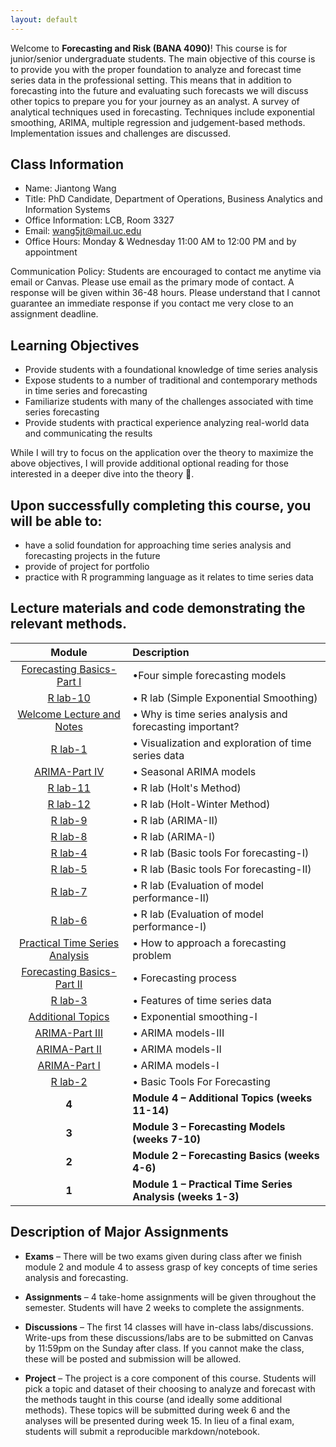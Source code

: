 ```yaml
---
layout: default
---
```


Welcome to **Forecasting and Risk (BANA 4090)**! This course is for junior/senior undergraduate students. The main objective of this course is to provide you with the proper foundation to analyze and forecast time series data in the professional setting. This means that in addition to forecasting into the future and evaluating such forecasts we will discuss other topics to prepare you for your journey as an analyst.  A survey of analytical techniques used in forecasting. Techniques include exponential smoothing, ARIMA, multiple regression and judgement-based methods.  Implementation issues and challenges are discussed.


## Class Information
* Name: Jiantong Wang
* Title: PhD Candidate, Department of Operations, Business Analytics and Information Systems 
* Office Information: LCB, Room 3327 
* Email: wang5jt@mail.uc.edu
* Office Hours: Monday & Wednesday 11:00 AM to 12:00 PM and by appointment
 
Communication Policy: Students are encouraged to contact me anytime via email or Canvas. Please use email as the primary mode of contact.  A response will be given within 36-48 hours.  Please understand that I cannot guarantee an immediate response if you contact me very close to an assignment deadline. 

## Learning Objectives

* Provide students with a foundational knowledge of time series analysis
* Expose students to a number of traditional and contemporary methods in time series and forecasting
* Familiarize students with many of the challenges associated with time series forecasting
* Provide students with practical experience analyzing real-world data and communicating the results


While I will try to focus on the application over the theory to maximize the above objectives, I will provide additional optional reading for those interested in a deeper dive into the theory 🚀. 



## Upon successfully completing this course, you will be able to: 
* have a solid foundation for approaching time series analysis and forecasting projects in the future 
* provide of project for portfolio 
*	practice with R programming language as it relates to time series data 




## Lecture materials and code demonstrating the relevant methods.

|                               Module                               | Description                                               |
|:------------------------------------------------------------------:|:----------------------------------------------------------|
|               [Forecasting Basics-Part I](Ch3-1.pdf)               | •Four simple forecasting models                           |
|               [R lab-10](BANA4090_Week12_Lab11.html)               | • R lab (Simple Exponential Smoothing)                    |
|              [Welcome Lecture and Notes](Welcome.pdf)              | •	Why is time series analysis and forecasting important?  |
|               [R lab-1](Introduction_to_R.html)                    | •	Visualization and exploration of time series data       |
|                     [ARIMA-Part IV](Ch4-4.pdf)                     | •	Seasonal ARIMA models                                   |
|                      [R lab-11](Week13.html)                       | •	R lab (Holt's Method)                                   |
|                      [R lab-12]( Week14.html)                      | •	R lab (Holt-Winter Method)                              |
|               [R lab-9]( BANA4090_Week11_Lab10.html)               | •	R lab (ARIMA-II)                                        |
|                [R lab-8](BANA4090_Week9_Lab9.html)                 | •	R lab (ARIMA-I)                                         |
| [R lab-4](BANA4090_Week4_Lab5_Data-Examples_German-Forecasts.html) | •	R lab    (Basic tools For forecasting-I)                |
| [R lab-5](BANA4090_Week5_Lab6_Data-Examples_German-Forecasts.html) | •	R lab      (Basic tools For forecasting-II)             |
|                [R lab-7](BANA4090_Week8_Lab8.html)                 | •	R lab	(Evaluation of model performance-II)              |
|                [R lab-6](BANA4090_Week7_Lab7.html)                 | •	R lab	(Evaluation of model performance-I)               |
|              [Practical Time Series Analysis](W2.pdf)              | •	How to approach a forecasting problem                   |
|              [Forecasting Basics-Part II](Ch3-2.pdf)               | •	Forecasting process                                     |
|                         [R lab-3](W3.html)                         | •	Features of time series data                            |
|                   [Additional Topics](Ch5-1.pdf)                   | •	Exponential smoothing-I                                 |
|                    [ARIMA-Part III](Ch4-3.pdf)                     | •	ARIMA models-III                                        |
|                     [ARIMA-Part II](Ch4-2.pdf)                     | •	ARIMA models-II                                         |
|                     [ARIMA-Part I](Ch4-1.pdf)                      | •	ARIMA models-I                                          |
|      [R lab-2](Week-2-Lab.html)                                    | •		Basic Tools For Forecasting                     |
|                               **4**                                | **Module 4 – Additional Topics   (weeks 11-14)**          |
|                               **3**                                | **Module 3 – Forecasting Models (weeks 7-10)**             |
|                               **2**                                | **Module 2 – Forecasting Basics (weeks 4-6)**             |
|                               **1**                                | **Module 1 – Practical Time Series Analysis (weeks 1-3)** |
  
## Description of Major Assignments
 
 - **Exams**  – There will be two exams given during class  after we finish module 2 and module 4 to assess grasp of key concepts of time series analysis and forecasting.
 
 - **Assignments**  – 4 take-home assignments will be given throughout the semester. Students will have 2 weeks to complete the assignments. 
 
 - **Discussions**  – The first 14 classes will have in-class labs/discussions. Write-ups from these discussions/labs are to be submitted on Canvas by 11:59pm on the   Sunday after class. If you cannot make the class, these will be posted and submission will be allowed.
 
 - **Project**  – The project is a core component of this course. Students will pick a topic and dataset of their choosing to analyze and forecast with the methods taught in this course (and ideally some additional methods). These topics will be submitted during week 6 and the analyses will be presented during week 15. In lieu of a final exam, students will submit a reproducible markdown/notebook.



